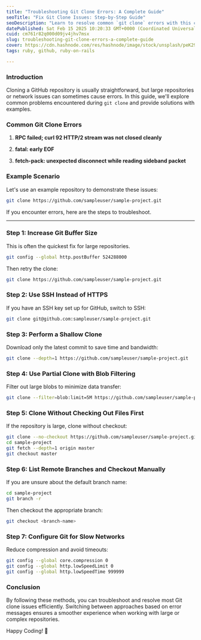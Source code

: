 ```yaml
---
title: "Troubleshooting Git Clone Errors: A Complete Guide"
seoTitle: "Fix Git Clone Issues: Step-by-Step Guide"
seoDescription: "Learn to resolve common `git clone` errors with this complete guide. Explore solutions for network issues, large repositories, and more with examples"
datePublished: Sat Feb 15 2025 10:20:33 GMT+0000 (Coordinated Universal Time)
cuid: cm761r82q000d09jv4jhv7msx
slug: troubleshooting-git-clone-errors-a-complete-guide
cover: https://cdn.hashnode.com/res/hashnode/image/stock/unsplash/peK29r4MLDs/upload/74d494677950fc8f26f1d1121643b2df.jpeg
tags: ruby, github, ruby-on-rails

---
```


### Introduction

Cloning a GitHub repository is usually straightforward, but large repositories or network issues can sometimes cause errors. In this guide, we'll explore common problems encountered during `git clone` and provide solutions with examples.

### **Common Git Clone Errors**

1. **RPC failed; curl 92 HTTP/2 stream was not closed cleanly**
    
2. **fatal: early EOF**
    
3. **fetch-pack: unexpected disconnect while reading sideband packet**
    

### **Example Scenario**

Let's use an example repository to demonstrate these issues:

```sh
git clone https://github.com/sampleuser/sample-project.git
```

If you encounter errors, here are the steps to troubleshoot.

---

### **Step 1: Increase Git Buffer Size**

This is often the quickest fix for large repositories.

```sh
git config --global http.postBuffer 524288000
```

Then retry the clone:

```sh
git clone https://github.com/sampleuser/sample-project.git
```

### **Step 2: Use SSH Instead of HTTPS**

If you have an SSH key set up for GitHub, switch to SSH:

```sh
git clone git@github.com:sampleuser/sample-project.git
```

### **Step 3: Perform a Shallow Clone**

Download only the latest commit to save time and bandwidth:

```sh
git clone --depth=1 https://github.com/sampleuser/sample-project.git
```

### **Step 4: Use Partial Clone with Blob Filtering**

Filter out large blobs to minimize data transfer:

```sh
git clone --filter=blob:limit=5M https://github.com/sampleuser/sample-project.git
```

### **Step 5: Clone Without Checking Out Files First**

If the repository is large, clone without checkout:

```sh
git clone --no-checkout https://github.com/sampleuser/sample-project.git
cd sample-project
git fetch --depth=1 origin master
git checkout master
```

### **Step 6: List Remote Branches and Checkout Manually**

If you are unsure about the default branch name:

```sh
cd sample-project
git branch -r
```

Then checkout the appropriate branch:

```sh
git checkout <branch-name>
```

### **Step 7: Configure Git for Slow Networks**

Reduce compression and avoid timeouts:

```sh
git config --global core.compression 0
git config --global http.lowSpeedLimit 0
git config --global http.lowSpeedTime 999999
```

### **Conclusion**

By following these methods, you can troubleshoot and resolve most Git clone issues efficiently. Switching between approaches based on error messages ensures a smoother experience when working with large or complex repositories.

Happy Coding! 🚀